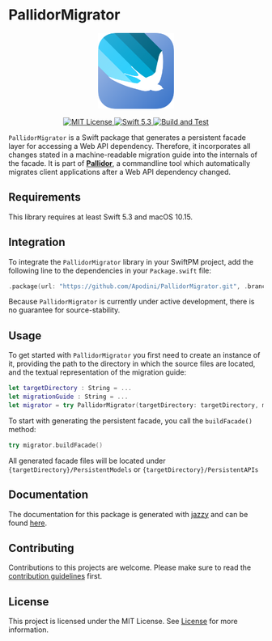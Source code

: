 # PallidorMigrator

<p align="center">
  <img width="150" src="https://github.com/Apodini/PallidorMigrator/blob/develop/Images/pallidor-icon.png">
</p>

<p align="center">
    <a href="LICENSE">
        <img src="https://img.shields.io/badge/license-MIT-brightgreen.svg" alt="MIT License">
    </a>
    <a href="https://swift.org">
        <img src="https://img.shields.io/badge/Swift-5.3-blue.svg" alt="Swift 5.3">
    </a>
      <a href="https://github.com/Apodini/PallidorMigrator">
        <img src="https://github.com/Apodini/PallidorMigrator/workflows/Build%20and%20Test/badge.svg" alt="Build and Test">
    </a>
</p>

`PallidorMigrator` is a Swift package that generates a persistent facade layer for accessing a Web API dependency. Therefore, it incorporates all changes stated in a machine-readable migration guide into the internals of the facade. It is part of [**Pallidor**](https://github.com/Apodini/PallidorMigrator), a commandline tool which automatically migrates client applications after a Web API dependency changed.

## Requirements
This library requires at least Swift 5.3 and macOS 10.15.
## Integration
To integrate the `PallidorMigrator` library in your SwiftPM project, add the following line to the dependencies in your `Package.swift` file:
```swift
.package(url: "https://github.com/Apodini/PallidorMigrator.git", .branch("develop"))
```
Because `PallidorMigrator` is currently under active development, there is no guarantee for source-stability.

## Usage
To get started with `PallidorMigrator` you first need to create an instance of it, providing the path to the directory in which the source files are located, and the textual representation of the migration guide:
```swift
let targetDirectory : String = ...
let migrationGuide : String = ...
let migrator = try PallidorMigrator(targetDirectory: targetDirectory, migrationGuideContent: migrationGuide)
```
To start with generating the persistent facade, you call the `buildFacade()` method:
```swift
try migrator.buildFacade()
```
All generated facade files will be located under `{targetDirectory}/PersistentModels` or `{targetDirectory}/PersistentAPIs`

## Documentation
The documentation for this package is generated with [jazzy](https://github.com/realm/jazzy) and can be found [here](https://apodini.github.io/PallidorMigrator/).

## Contributing
Contributions to this projects are welcome. Please make sure to read the [contribution guidelines](https://github.com/Apodini/.github/blob/release/CONTRIBUTING.md) first.

## License
This project is licensed under the MIT License. See [License](https://github.com/Apodini/Template-Repository/blob/release/LICENSE) for more information.
